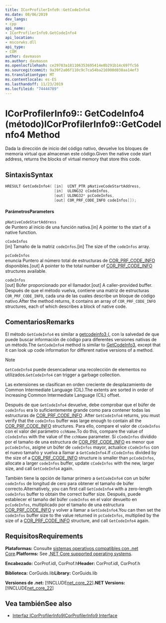 ```yaml
---
title: ICorProfilerInfo9::GetCodeInfo4
ms.date: 08/06/2019
dev_langs:
- cpp
api_name:
- ICorProfilerInfo9.GetCodeInfo4
api_location:
- mscorwks.dll
api_type:
- COM
author: davmason
ms.author: davmason
ms.openlocfilehash: ce29703a181106353695414e8b291b14c697fc56
ms.sourcegitcommit: 9a39f2a06f110c9c7ca54ba216900d038aa14ef3
ms.translationtype: MT
ms.contentlocale: es-ES
ms.lasthandoff: 11/23/2019
ms.locfileid: "74444789"
---
```

# <a name="icorprofilerinfo9getcodeinfo4-method"></a><span data-ttu-id="4ea74-102">ICorProfilerInfo9:: GetCodeInfo4 (método)</span><span class="sxs-lookup"><span data-stu-id="4ea74-102">ICorProfilerInfo9::GetCodeInfo4 Method</span></span>

<span data-ttu-id="4ea74-103">Dada la dirección de inicio del código nativo, devuelve los bloques de memoria virtual que almacenan este código.</span><span class="sxs-lookup"><span data-stu-id="4ea74-103">Given the native code start address, returns the blocks of virtual memory that store this code.</span></span>

## <a name="syntax"></a><span data-ttu-id="4ea74-104">Sintaxis</span><span class="sxs-lookup"><span data-stu-id="4ea74-104">Syntax</span></span>

```cpp
HRESULT GetCodeInfo4( [in]  UINT_PTR pNativeCodeStartAddress,
                      [in]  ULONG32 cCodeInfos,
                      [out] ULONG32* pcCodeInfos,
                      [out] COR_PRF_CODE_INFO codeInfos[]);
```

#### <a name="parameters"></a><span data-ttu-id="4ea74-105">Parámetros</span><span class="sxs-lookup"><span data-stu-id="4ea74-105">Parameters</span></span>

`pNativeCodeStartAddress` \
<span data-ttu-id="4ea74-106">de Puntero al inicio de una función nativa.</span><span class="sxs-lookup"><span data-stu-id="4ea74-106">[in] A pointer to the start of a native function.</span></span>

`cCodeInfos` \
<span data-ttu-id="4ea74-107">[in] Tamaño de la matriz `codeInfos`.</span><span class="sxs-lookup"><span data-stu-id="4ea74-107">[in] The size of the `codeInfos` array.</span></span>

`pcCodeInfos` \
<span data-ttu-id="4ea74-108">enuncia Puntero al número total de estructuras de [COR_PRF_CODE_INFO](../../../../docs/framework/unmanaged-api/profiling/cor-prf-code-info-structure.md) disponibles.</span><span class="sxs-lookup"><span data-stu-id="4ea74-108">[out] A pointer to the total number of [COR_PRF_CODE_INFO](../../../../docs/framework/unmanaged-api/profiling/cor-prf-code-info-structure.md) structures available.</span></span>

`codeInfos` \
<span data-ttu-id="4ea74-109">[out] Búfer proporcionado por el llamador.</span><span class="sxs-lookup"><span data-stu-id="4ea74-109">[out] A caller-provided buffer.</span></span> <span data-ttu-id="4ea74-110">Después de que el método vuelva, contiene una matriz de estructuras `COR_PRF_CODE_INFO`, cada una de las cuales describe un bloque de código nativo.</span><span class="sxs-lookup"><span data-stu-id="4ea74-110">After the method returns, it contains an array of `COR_PRF_CODE_INFO` structures, each of which describes a block of native code.</span></span>

## <a name="remarks"></a><span data-ttu-id="4ea74-111">Comentarios</span><span class="sxs-lookup"><span data-stu-id="4ea74-111">Remarks</span></span>

<span data-ttu-id="4ea74-112">El método `GetCodeInfo4` es similar a [getcodeinfo3 (](../../../../docs/framework/unmanaged-api/profiling/icorprofilerinfo4-getcodeinfo3-method.md), con la salvedad de que puede buscar información de código para diferentes versiones nativas de un método.</span><span class="sxs-lookup"><span data-stu-id="4ea74-112">The `GetCodeInfo4` method is similar to [GetCodeInfo3](../../../../docs/framework/unmanaged-api/profiling/icorprofilerinfo4-getcodeinfo3-method.md), except that it can look up code information for different native versions of a method.</span></span>

> [!NOTE]
> <span data-ttu-id="4ea74-113">`GetCodeInfo4` puede desencadenar una recolección de elementos no utilizados.</span><span class="sxs-lookup"><span data-stu-id="4ea74-113">`GetCodeInfo4` can trigger a garbage collection.</span></span>

<span data-ttu-id="4ea74-114">Las extensiones se clasifican en orden creciente de desplazamiento de Common Intermediate Language (CIL).</span><span class="sxs-lookup"><span data-stu-id="4ea74-114">The extents are sorted in order of increasing Common Intermediate Language (CIL) offset.</span></span>

<span data-ttu-id="4ea74-115">Después de que `GetCodeInfo4` devuelve, debe comprobar que el búfer de `codeInfos` era lo suficientemente grande como para contener todas las estructuras de [COR_PRF_CODE_INFO](../../../../docs/framework/unmanaged-api/profiling/cor-prf-code-info-structure.md) .</span><span class="sxs-lookup"><span data-stu-id="4ea74-115">After `GetCodeInfo4` returns, you must verify that the `codeInfos` buffer was large enough to contain all the [COR_PRF_CODE_INFO](../../../../docs/framework/unmanaged-api/profiling/cor-prf-code-info-structure.md) structures.</span></span> <span data-ttu-id="4ea74-116">Para ello, compare el valor de `cCodeInfos` con el valor del parámetro `cchName`.</span><span class="sxs-lookup"><span data-stu-id="4ea74-116">To do this, compare the value of `cCodeInfos` with the value of the `cchName` parameter.</span></span> <span data-ttu-id="4ea74-117">Si `cCodeInfos` dividido por el tamaño de una estructura de [COR_PRF_CODE_INFO](../../../../docs/framework/unmanaged-api/profiling/cor-prf-code-info-structure.md) es menor que `pcCodeInfos`, asigne un búfer de `codeInfos` mayor, actualice `cCodeInfos` con el nuevo tamaño y vuelva a llamar a `GetCodeInfo4`.</span><span class="sxs-lookup"><span data-stu-id="4ea74-117">If `cCodeInfos` divided by the size of a [COR_PRF_CODE_INFO](../../../../docs/framework/unmanaged-api/profiling/cor-prf-code-info-structure.md) structure is smaller than `pcCodeInfos`, allocate a larger `codeInfos` buffer, update `cCodeInfos` with the new, larger size, and call `GetCodeInfo4` again.</span></span>

<span data-ttu-id="4ea74-118">También tiene la opción de llamar primero a `GetCodeInfo4` con un búfer `codeInfos` de longitud de cero para obtener el tamaño de búfer correcto.</span><span class="sxs-lookup"><span data-stu-id="4ea74-118">Alternatively, you can first call `GetCodeInfo4` with a zero-length `codeInfos` buffer to obtain the correct buffer size.</span></span> <span data-ttu-id="4ea74-119">Después, puede establecer el tamaño del búfer `codeInfos` en el valor devuelto en `pcCodeInfos`, multiplicado por el tamaño de una estructura [COR_PRF_CODE_INFO](../../../../docs/framework/unmanaged-api/profiling/cor-prf-code-info-structure.md) y volver a llamar a `GetCodeInfo4`.</span><span class="sxs-lookup"><span data-stu-id="4ea74-119">You can then set the `codeInfos` buffer size to the value returned in `pcCodeInfos`, multiplied by the size of a [COR_PRF_CODE_INFO](../../../../docs/framework/unmanaged-api/profiling/cor-prf-code-info-structure.md) structure, and call `GetCodeInfo4` again.</span></span>

## <a name="requirements"></a><span data-ttu-id="4ea74-120">Requisitos</span><span class="sxs-lookup"><span data-stu-id="4ea74-120">Requirements</span></span>

<span data-ttu-id="4ea74-121">**Plataformas:** Consulte [sistemas operativos compatibles con .net Core](../../../core/install/dependencies.md?tabs=netcore30&pivots=os-windows).</span><span class="sxs-lookup"><span data-stu-id="4ea74-121">**Platforms:** See [.NET Core supported operating systems](../../../core/install/dependencies.md?tabs=netcore30&pivots=os-windows).</span></span>

<span data-ttu-id="4ea74-122">**Encabezado:** CorProf.idl, CorProf.h</span><span class="sxs-lookup"><span data-stu-id="4ea74-122">**Header:** CorProf.idl, CorProf.h</span></span>

<span data-ttu-id="4ea74-123">**Biblioteca:** CorGuids.lib</span><span class="sxs-lookup"><span data-stu-id="4ea74-123">**Library:** CorGuids.lib</span></span>

<span data-ttu-id="4ea74-124">**Versiones de .net:** [!INCLUDE[net_core_22](../../../../includes/net-core-22-md.md)]</span><span class="sxs-lookup"><span data-stu-id="4ea74-124">**.NET Versions:** [!INCLUDE[net_core_22](../../../../includes/net-core-22-md.md)]</span></span>

## <a name="see-also"></a><span data-ttu-id="4ea74-125">Vea también</span><span class="sxs-lookup"><span data-stu-id="4ea74-125">See also</span></span>

- [<span data-ttu-id="4ea74-126">Interfaz ICorProfilerInfo9</span><span class="sxs-lookup"><span data-stu-id="4ea74-126">ICorProfilerInfo9 Interface</span></span>](../../../../docs/framework/unmanaged-api/profiling/ICorProfilerInfo9-interface.md)
